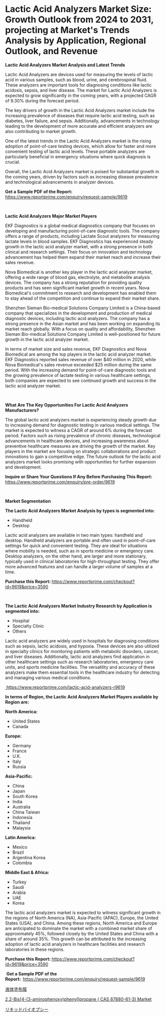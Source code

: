 <p><h1>Lactic Acid Analyzers Market Size: Growth Outlook from 2024 to 2031, projecting at Market's Trends Analysis by Application, Regional Outlook, and Revenue</h1></p><p><strong>Lactic Acid Analyzers Market Analysis and Latest Trends</strong></p>
<p><p>Lactic Acid Analyzers are devices used for measuring the levels of lactic acid in various samples, such as blood, urine, and cerebrospinal fluid. These analyzers are important tools for diagnosing conditions like lactic acidosis, sepsis, and liver disease. The market for Lactic Acid Analyzers is expected to grow significantly in the coming years, with a projected CAGR of 9.30% during the forecast period.</p><p>The key drivers of growth in the Lactic Acid Analyzers market include the increasing prevalence of diseases that require lactic acid testing, such as diabetes, liver failure, and sepsis. Additionally, advancements in technology leading to the development of more accurate and efficient analyzers are also contributing to market growth.</p><p>One of the latest trends in the Lactic Acid Analyzers market is the rising adoption of point-of-care testing devices, which allow for faster and more convenient testing of lactic acid levels. These portable analyzers are particularly beneficial in emergency situations where quick diagnosis is crucial.</p><p>Overall, the Lactic Acid Analyzers market is poised for substantial growth in the coming years, driven by factors such as increasing disease prevalence and technological advancements in analyzer devices.</p></p>
<p><strong>Get a Sample PDF of the Report:&nbsp;</strong> <a href="https://www.reportprime.com/enquiry/request-sample/9619">https://www.reportprime.com/enquiry/request-sample/9619</a></p>
<p>&nbsp;</p>
<p><strong>Lactic Acid Analyzers Major Market Players</strong></p>
<p><p>EKF Diagnostics is a global medical diagnostics company that focuses on developing and manufacturing point-of-care diagnostic tools. The company offers a range of products, including Lactate Scout analyzers for measuring lactate levels in blood samples. EKF Diagnostics has experienced steady growth in the lactic acid analyzer market, with a strong presence in both clinical and research settings. Their focus on innovation and technology advancement has helped them expand their market reach and increase their sales revenue.</p><p>Nova Biomedical is another key player in the lactic acid analyzer market, offering a wide range of blood gas, electrolyte, and metabolite analysis devices. The company has a strong reputation for providing quality products and has seen significant market growth in recent years. Nova Biomedical's commitment to research and development has enabled them to stay ahead of the competition and continue to expand their market share.</p><p>Shenzhen Sieman Bio-medical Solutions Company Limited is a China-based company that specializes in the development and production of medical diagnostic devices, including lactic acid analyzers. The company has a strong presence in the Asian market and has been working on expanding its market reach globally. With a focus on quality and affordability, Shenzhen Sieman Bio-medical Solutions Company Limited is well-positioned for future growth in the lactic acid analyzer market.</p><p>In terms of market size and sales revenue, EKF Diagnostics and Nova Biomedical are among the top players in the lactic acid analyzer market. EKF Diagnostics reported sales revenue of over $40 million in 2020, while Nova Biomedical's sales revenue exceeded $25 million during the same period. With the increasing demand for point-of-care diagnostic tools and the growing prevalence of lactate testing in various healthcare settings, both companies are expected to see continued growth and success in the lactic acid analyzer market.</p></p>
<p>&nbsp;</p>
<p><strong>What Are The Key Opportunities For Lactic Acid Analyzers Manufacturers?</strong></p>
<p><p>The global lactic acid analyzers market is experiencing steady growth due to increasing demand for diagnostic testing in various medical settings. The market is expected to witness a CAGR of around 6% during the forecast period. Factors such as rising prevalence of chronic diseases, technological advancements in healthcare devices, and increasing awareness about preventive healthcare measures are driving the growth of the market. Key players in the market are focusing on strategic collaborations and product innovations to gain a competitive edge. The future outlook for the lactic acid analyzers market looks promising with opportunities for further expansion and development.</p></p>
<p><strong>Inquire or Share Your Questions If Any Before Purchasing This Report:</strong> <a href="https://www.reportprime.com/enquiry/pre-order/9619">https://www.reportprime.com/enquiry/pre-order/9619</a></p>
<p>&nbsp;</p>
<p><strong>Market Segmentation</strong></p>
<p><strong>The Lactic Acid Analyzers Market Analysis by types is segmented into:</strong></p>
<p><ul><li>Handheld</li><li>Desktop</li></ul></p>
<p><p>Lactic acid analyzers are available in two main types: handheld and desktop. Handheld analyzers are portable and often used in point-of-care settings for quick and convenient testing. They are ideal for situations where mobility is needed, such as in sports medicine or emergency care. Desktop analyzers, on the other hand, are larger and more stationary, typically used in clinical laboratories for high-throughput testing. They offer more advanced features and can handle a larger volume of samples at a time.</p></p>
<p><strong>Purchase this Report:&nbsp;</strong><a href="https://www.reportprime.com/checkout?id=9619&price=3590">https://www.reportprime.com/checkout?id=9619&price=3590</a></p>
<p>&nbsp;</p>
<p><strong>The Lactic Acid Analyzers Market Industry Research by Application is segmented into:</strong></p>
<p><ul><li>Hospital</li><li>Specialty Clinic</li><li>Others</li></ul></p>
<p><p>Lactic acid analyzers are widely used in hospitals for diagnosing conditions such as sepsis, lactic acidosis, and hypoxia. These devices are also utilized in specialty clinics for monitoring patients with metabolic disorders, cancer, and liver diseases. Additionally, lactic acid analyzers find application in other healthcare settings such as research laboratories, emergency care units, and sports medicine facilities. The versatility and accuracy of these analyzers make them essential tools in the healthcare industry for detecting and managing various medical conditions.</p></p>
<p><a href="https://www.reportprime.com/lactic-acid-analyzers-r9619">&nbsp;https://www.reportprime.com/lactic-acid-analyzers-r9619</a></p>
<p><strong>In terms of Region, the Lactic Acid Analyzers Market Players available by Region are:</strong></p>
<p>
    <p> <strong> North America: </strong>
        <ul>
            <li>United States</li>
            <li>Canada</li>
        </ul>
        </p> 
    <p> <strong> Europe: </strong>
        <ul>
            <li>Germany</li>
            <li>France</li>
            <li>U.K.</li>
            <li>Italy</li>
            <li>Russia</li>
        </ul>
        </p> 
    <p> <strong> Asia-Pacific: </strong>
        <ul>
            <li>China</li>
            <li>Japan</li>
            <li>South Korea</li>
            <li>India</li>
            <li>Australia</li>
            <li>China Taiwan</li>
            <li>Indonesia</li>
            <li>Thailand</li>
            <li>Malaysia</li>
        </ul>
        </p> 
    <p> <strong> Latin America: </strong>
        <ul>
            <li>Mexico</li>
            <li>Brazil</li>
            <li>Argentina Korea</li>
            <li>Colombia</li>
        </ul>
        </p> 
    <p> <strong> Middle East & Africa: </strong>
        <ul>
            <li>Turkey</li>
            <li>Saudi</li>
            <li>Arabia</li>
            <li>UAE</li>
            <li>Korea</li>
        </ul>
    </p>
    </p>
<p><p>The lactic acid analyzers market is expected to witness significant growth in the regions of North America (NA), Asia-Pacific (APAC), Europe, the United States (USA), and China. Among these regions, North America and Europe are anticipated to dominate the market with a combined market share of approximately 45%, followed closely by the United States and China with a share of around 35%. This growth can be attributed to the increasing adoption of lactic acid analyzers in healthcare facilities and research laboratories in these regions.</p></p>
<p><strong>Purchase this Report: </strong><a href="https://www.reportprime.com/checkout?id=9619&price=3590">https://www.reportprime.com/checkout?id=9619&price=3590</a></p>
<p>&nbsp;<strong>Get a Sample PDF of the Report:&nbsp;&nbsp;</strong><a href="https://www.reportprime.com/enquiry/request-sample/9619">https://www.reportprime.com/enquiry/request-sample/9619</a></p>
<p><strong></strong></p>
<p><p><a href="https://github.com/tubbs463/Market-Research-Report-List-1/blob/main/978843778734.md">液体塗布膜</a></p><p><a href="https://view.publitas.com/reportprime-1/22-bis-4-3-aminophenoxy-phenyl-propane-cas-87880-61-3-market-insights-into-market-cagr-market-trends-and-growth-strategies/">2,2-Bis[4-(3-aminophenoxy)phenyl]propane ( CAS 87880-61-3) Market</a></p><p><a href="https://github.com/LeoraEber/Market-Research-Report-List-1/blob/main/134815778735.md">リキッドバイオプシー</a></p></p>